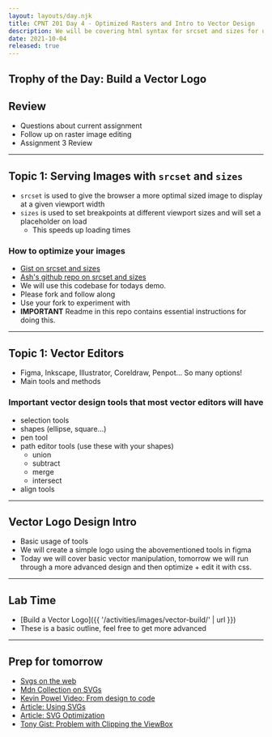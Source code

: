 ```yaml
---
layout: layouts/day.njk
title: CPNT 201 Day 4 - Optimized Rasters and Intro to Vector Design
description: We will be covering html syntax for srcset and sizes for use with raster images. This is the second part of content needed to finish assignment 2. We will also walk through creating a vector icon in figma.
date: 2021-10-04
released: true
---
```


## Trophy of the Day: Build a Vector Logo

## Review
- Questions about current assignment
- Follow up on raster image editing
- Assignment 3 Review

---
## Topic 1: Serving Images with `srcset` and `sizes`
- `srcset` is used to give the browser a more optimal sized image to display at a given viewport width
- `sizes` is used to set breakpoints at different viewport sizes and will set a placeholder on load
  - This speeds up loading times

### How to optimize your images
- [Gist on srcset and sizes](https://gist.github.com/lilyx13/fff897237bcd0427183c76eee9483404)
- [Ash's github repo on srcset and sizes](https://github.com/lilyx13/srcset-demo-code)
- We will use this codebase for todays demo.
- Please fork and follow along
- Use your fork to experiment with
- **IMPORTANT** Readme in this repo contains essential instructions for doing this.

---
## Topic 1: Vector Editors
- Figma, Inkscape, Illustrator, Coreldraw, Penpot... So many options!
- Main tools and methods 

### Important vector design tools that most vector editors will have
- selection tools
- shapes (ellipse, square...)
- pen tool
- path editor tools (use these with your shapes)
  - union
  - subtract
  - merge
  - intersect
- align tools

---
## Vector Logo Design Intro
- Basic usage of tools
- We will create a simple logo using the abovementioned tools in figma
- Today we will cover basic vector manipulation, tomorrow we will run through a more advanced design and then optimize + edit it with css.

---
## Lab Time
- [Build a Vector Logo]({{ '/activities/images/vector-build/' | url }})
- These is a basic outline, feel free to get more advanced


---

## Prep for tomorrow
- [Svgs on the web](https://svgontheweb.com/)
- [Mdn Collection on SVGs](https://developer.mozilla.org/en-US/docs/Web/SVG)
- [Kevin Powel Video: From design to code](https://www.youtube.com/watch?v=hQCRU7hZldE)
- [Article: Using SVGs](https://css-tricks.com/using-svg/)
- [Article: SVG Optimization](https://css-tricks.com/understanding-and-manually-improving-svg-optimization/)
- [Tony Gist: Problem with Clipping the ViewBox](https://gist.github.com/acidtone/1180c12d207234f9a053eedda981ddf9)
